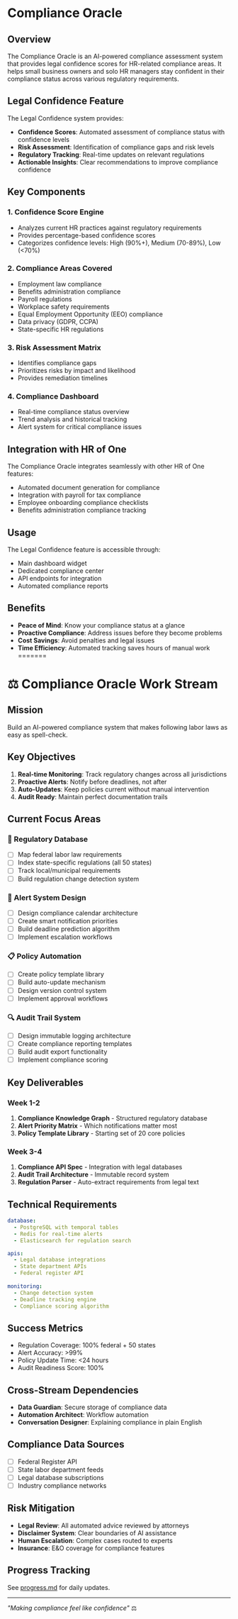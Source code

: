 # Compliance Oracle

## Overview

The Compliance Oracle is an AI-powered compliance assessment system that provides legal confidence scores for HR-related compliance areas. It helps small business owners and solo HR managers stay confident in their compliance status across various regulatory requirements.

## Legal Confidence Feature

The Legal Confidence system provides:

- **Confidence Scores**: Automated assessment of compliance status with confidence levels
- **Risk Assessment**: Identification of compliance gaps and risk levels
- **Regulatory Tracking**: Real-time updates on relevant regulations
- **Actionable Insights**: Clear recommendations to improve compliance confidence

## Key Components

### 1. Confidence Score Engine
- Analyzes current HR practices against regulatory requirements
- Provides percentage-based confidence scores
- Categorizes confidence levels: High (90%+), Medium (70-89%), Low (<70%)

### 2. Compliance Areas Covered
- Employment law compliance
- Benefits administration compliance
- Payroll regulations
- Workplace safety requirements
- Equal Employment Opportunity (EEO) compliance
- Data privacy (GDPR, CCPA)
- State-specific HR regulations

### 3. Risk Assessment Matrix
- Identifies compliance gaps
- Prioritizes risks by impact and likelihood
- Provides remediation timelines

### 4. Compliance Dashboard
- Real-time compliance status overview
- Trend analysis and historical tracking
- Alert system for critical compliance issues

## Integration with HR of One

The Compliance Oracle integrates seamlessly with other HR of One features:
- Automated document generation for compliance
- Integration with payroll for tax compliance
- Employee onboarding compliance checklists
- Benefits administration compliance tracking

## Usage

The Legal Confidence feature is accessible through:
- Main dashboard widget
- Dedicated compliance center
- API endpoints for integration
- Automated compliance reports

## Benefits

- **Peace of Mind**: Know your compliance status at a glance
- **Proactive Compliance**: Address issues before they become problems
- **Cost Savings**: Avoid penalties and legal issues
- **Time Efficiency**: Automated tracking saves hours of manual work
=======
# ⚖️ Compliance Oracle Work Stream

## Mission
Build an AI-powered compliance system that makes following labor laws as easy as spell-check.

## Key Objectives
1. **Real-time Monitoring**: Track regulatory changes across all jurisdictions
2. **Proactive Alerts**: Notify before deadlines, not after
3. **Auto-Updates**: Keep policies current without manual intervention
4. **Audit Ready**: Maintain perfect documentation trails

## Current Focus Areas

### 📜 Regulatory Database
- [ ] Map federal labor law requirements
- [ ] Index state-specific regulations (all 50 states)
- [ ] Track local/municipal requirements
- [ ] Build regulation change detection system

### 🚨 Alert System Design
- [ ] Design compliance calendar architecture
- [ ] Create smart notification priorities
- [ ] Build deadline prediction algorithm
- [ ] Implement escalation workflows

### 📋 Policy Automation
- [ ] Create policy template library
- [ ] Build auto-update mechanism
- [ ] Design version control system
- [ ] Implement approval workflows

### 🔍 Audit Trail System
- [ ] Design immutable logging architecture
- [ ] Create compliance reporting templates
- [ ] Build audit export functionality
- [ ] Implement compliance scoring

## Key Deliverables

### Week 1-2
1. **Compliance Knowledge Graph** - Structured regulatory database
2. **Alert Priority Matrix** - Which notifications matter most
3. **Policy Template Library** - Starting set of 20 core policies

### Week 3-4
1. **Compliance API Spec** - Integration with legal databases
2. **Audit Trail Architecture** - Immutable record system
3. **Regulation Parser** - Auto-extract requirements from legal text

## Technical Requirements
```yaml
database:
  - PostgreSQL with temporal tables
  - Redis for real-time alerts
  - Elasticsearch for regulation search

apis:
  - Legal database integrations
  - State department APIs
  - Federal register API
  
monitoring:
  - Change detection system
  - Deadline tracking engine
  - Compliance scoring algorithm
```

## Success Metrics
- Regulation Coverage: 100% federal + 50 states
- Alert Accuracy: >99%
- Policy Update Time: <24 hours
- Audit Readiness Score: 100%

## Cross-Stream Dependencies
- **Data Guardian**: Secure storage of compliance data
- **Automation Architect**: Workflow automation
- **Conversation Designer**: Explaining compliance in plain English

## Compliance Data Sources
- [ ] Federal Register API
- [ ] State labor department feeds
- [ ] Legal database subscriptions
- [ ] Industry compliance networks

## Risk Mitigation
- **Legal Review**: All automated advice reviewed by attorneys
- **Disclaimer System**: Clear boundaries of AI assistance
- **Human Escalation**: Complex cases routed to experts
- **Insurance**: E&O coverage for compliance features

## Progress Tracking
See [progress.md](./progress.md) for daily updates.

---

*"Making compliance feel like confidence"* ⚖️ 
